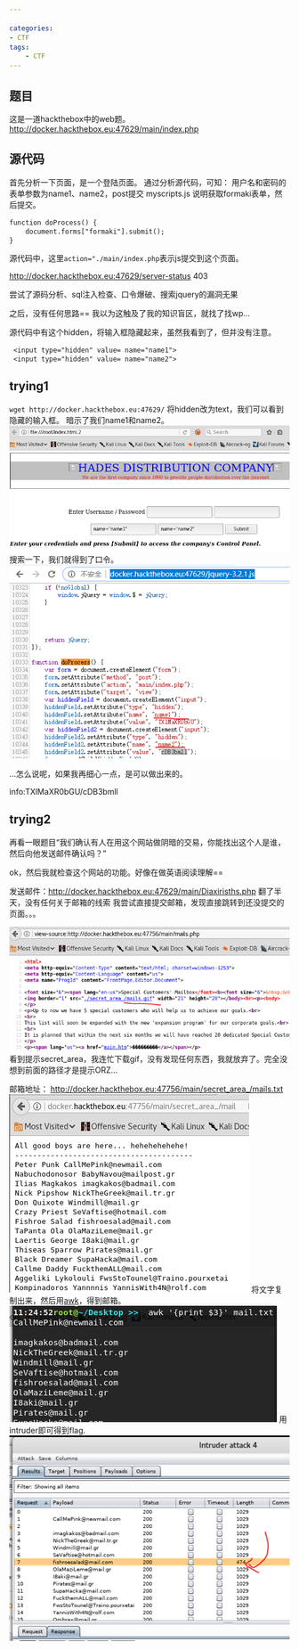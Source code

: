 ```yaml
---

categories:
- CTF
tags:
    - CTF
---
```

## 题目
这是一道hackthebox中的web题。
http://docker.hackthebox.eu:47629/main/index.php

## 源代码
首先分析一下页面，是一个登陆页面。
通过分析源代码，可知：
用户名和密码的表单参数为name1、name2，post提交
myscripts.js 说明获取formaki表单，然后提交。
```
function doProcess() {
    document.forms["formaki"].submit();
}
```
源代码中，这里`action="./main/index.php`表示js提交到这个页面。

http://docker.hackthebox.eu:47629/server-status 403

尝试了源码分析、sql注入检查、口令爆破、搜索jquery的漏洞无果

之后，没有任何思路==
我以为这触及了我的知识盲区，就找了找wp...

源代码中有这个hidden，将输入框隐藏起来，虽然我看到了，但并没有注意。
```
 <input type="hidden" value= name="name1"> 
 <input type="hidden" value= name="name2"> 
```
## trying1
`wget http://docker.hackthebox.eu:47629/`
将hidden改为text，我们可以看到隐藏的输入框。
暗示了我们name1和name2。
![1](https://raw.githubusercontent.com/Whale3070/Whale3070.github.io/master/images/1025/1.PNG)
搜索一下，我们就得到了口令。
![2](https://raw.githubusercontent.com/Whale3070/Whale3070.github.io/master/images/1025/2.PNG)

...怎么说呢，如果我再细心一点，是可以做出来的。

info:TXlMaXR0bGU/cDB3bmll
## trying2

再看一眼题目“我们确认有人在用这个网站做阴暗的交易，你能找出这个人是谁，然后向他发送邮件确认吗？”

ok，然后我就检查这个网站的功能。好像在做英语阅读理解==

发送邮件：http://docker.hackthebox.eu:47629/main/Diaxirisths.php
翻了半天，没有任何关于邮箱的线索
我尝试直接提交邮箱，发现直接跳转到还没提交的页面。。。

![3](https://raw.githubusercontent.com/Whale3070/Whale3070.github.io/master/images/1025/3.PNG)
看到提示secret_area，我连忙下载gif，没有发现任何东西，我就放弃了。完全没想到前面的路径才是提示ORZ...

邮箱地址：
http://docker.hackthebox.eu:47756/main/secret_area_/mails.txt
![5](https://raw.githubusercontent.com/Whale3070/Whale3070.github.io/master/images/1025/5.PNG)
将文字复制出来，然后用[awk](https://whale3070.github.io/linux/2018/07/01/awk/)，得到邮箱。
![4](https://raw.githubusercontent.com/Whale3070/Whale3070.github.io/master/images/1025/4.PNG)
用intruder即可得到flag.
![6](https://raw.githubusercontent.com/Whale3070/Whale3070.github.io/master/images/1025/6.PNG)

